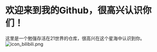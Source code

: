 <h1>欢迎来到我的Github，很高兴认识你们！</h1>
<span>这里是一个勉强存活在21世界的仓库，很高兴在这个星海中认识到你。</span><br>
<img src="https://img.picui.cn/free/2024/07/02/6683ffddee31e.png" alt="icon_bilibili.png" title="icon_bilibili.png" />

